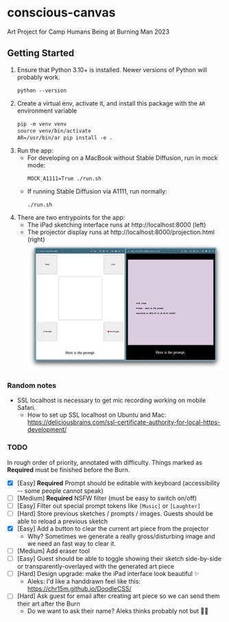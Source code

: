 # conscious-canvas

Art Project for Camp Humans Being at Burning Man 2023

## Getting Started

1. Ensure that Python 3.10+ is installed. Newer versions of Python will probably work.
   ```
   python --version
   ```
1. Create a virtual env, activate it, and install this package with the `AR` environment variable
   ```
   pip -m venv venv
   source venv/bin/activate
   AR=/usr/bin/ar pip install -e .
   ```
1. Run the app:
   - For developing on a MacBook without Stable Diffusion, run in mock mode:
     ```
     MOCK_A1111=True ./run.sh
     ```
   - If running Stable Diffusion via A1111, run normally:
     ```
     ./run.sh
     ```
1. There are two entrypoints for the app:
   - The iPad sketching interface runs at http://localhost:8000 (left)
   - The projector display runs at http://localhost:8000/projection.html (right)
   ![Alt text](docs/dev_screenshot.png)

### Random notes
- SSL localhost is necessary to get mic recording working on mobile Safari.
  - How to set up SSL localhost on Ubuntu and Mac: https://deliciousbrains.com/ssl-certificate-authority-for-local-https-development/

### TODO
In rough order of priority, annotated with difficulty. Things marked as **Required** must be finished before the Burn.

- [x] [Easy] **Required** Prompt should be editable with keyboard (accessibility -- some people cannot speak)
- [ ] [Medium] **Required** NSFW filter (must be easy to switch on/off)
- [ ] [Easy] Filter out special prompt tokens like `[Music]` or `[Laughter]`
- [ ] [Hard] Store previous sketches / prompts / images. Guests should be able to reload a previous sketch
- [x] [Easy] Add a button to clear the current art piece from the projector
  - Why? Sometimes we generate a really gross/disturbing image and we need an fast way to clear it.
- [ ] [Medium] Add eraser tool
- [ ] [Easy] Guest should be able to toggle showing their sketch side-by-side or transparently-overlayed with the generated art piece
- [ ] [Hard] Design upgrade: make the iPad interface look beautiful ✨
  - Aleks: I'd like a handdrawn feel like this: https://chr15m.github.io/DoodleCSS/
- [ ] [Hard] Ask guest for email after creating art piece so we can send them their art after the Burn
  - Do we want to ask their name? Aleks thinks probably not but 🤷‍♂️